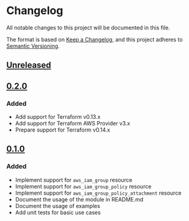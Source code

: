 # Changelog
All notable changes to this project will be documented in this file.

The format is based on [Keep a Changelog](https://keepachangelog.com/en/1.0.0/),
and this project adheres to [Semantic Versioning](https://semver.org/spec/v2.0.0.html).

## [Unreleased]

## [0.2.0]
### Added
- Add support for Terraform v0.13.x
- Add support for Terraform AWS Provider v3.x
- Prepare support for Terraform v0.14.x

## [0.1.0]
### Added
- Implement support for `aws_iam_group` resource
- Implement support for `aws_iam_group_policy` resource
- Implement support for `aws_iam_group_policy_attachment` resource
- Document the usage of the module in README.md
- Document the usage of examples
- Add unit tests for basic use cases

<!-- markdown-link-check-disable -->
[Unreleased]: https://github.com/mineiros-io/terraform-aws-iam-group/compare/v0.2.0...HEAD
[0.2.0]: https://github.com/mineiros-io/terraform-aws-iam-group/compare/v0.1.0...v0.2.0
<!-- markdown-link-check-disabled -->
[0.1.0]: https://github.com/mineiros-io/terraform-aws-iam-group/releases/tag/v0.1.0
